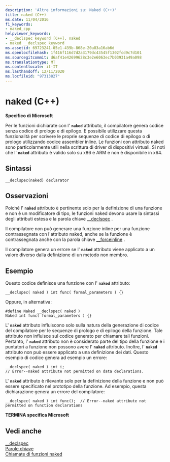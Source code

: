 ```yaml
---
description: 'Altre informazioni su: Naked (C++)'
title: naked (C++)
ms.date: 11/04/2016
f1_keywords:
- naked_cpp
helpviewer_keywords:
- __declspec keyword [C++], naked
- naked __declspec keyword
ms.assetid: 69723241-05e1-439b-868e-20a83a16ab6d
ms.openlocfilehash: 1f416f116d7d2a3179dc43545f1302fcd9c7d101
ms.sourcegitcommit: d6af41e42699628c3e2e6063ec7b03931a49a098
ms.translationtype: MT
ms.contentlocale: it-IT
ms.lasthandoff: 12/11/2020
ms.locfileid: "97313827"
---
```

# <a name="naked-c"></a>naked (C++)

**Specifico di Microsoft**

Per le funzioni dichiarate con l' **`naked`** attributo, il compilatore genera codice senza codice di prologo e di epilogo. È possibile utilizzare questa funzionalità per scrivere le proprie sequenze di codice di epilogo o di prologo utilizzando codice assembler inline. Le funzioni con attributo naked sono particolarmente utili nella scrittura di driver di dispositivi virtuali.  Si noti che l' **`naked`** attributo è valido solo su x86 e ARM e non è disponibile in x64.

## <a name="syntax"></a>Sintassi

```
__declspec(naked) declarator
```

## <a name="remarks"></a>Osservazioni

Poiché l' **`naked`** attributo è pertinente solo per la definizione di una funzione e non è un modificatore di tipo, le funzioni naked devono usare la sintassi degli attributi estesa e la parola chiave [__declspec](../cpp/declspec.md) .

Il compilatore non può generare una funzione inline per una funzione contrassegnata con l'attributo naked, anche se la funzione è contrassegnata anche con la parola chiave [__forceinline](inline-functions-cpp.md) .

Il compilatore genera un errore se l' **`naked`** attributo viene applicato a un valore diverso dalla definizione di un metodo non membro.

## <a name="examples"></a>Esempio

Questo codice definisce una funzione con l' **`naked`** attributo:

```
__declspec( naked ) int func( formal_parameters ) {}
```

Oppure, in alternativa:

```
#define Naked __declspec( naked )
Naked int func( formal_parameters ) {}
```

L' **`naked`** attributo influiscono solo sulla natura della generazione di codice del compilatore per le sequenze di prologo e di epilogo della funzione. Tale attributo non influisce sul codice generato per chiamare tali funzioni. Pertanto, l' **`naked`** attributo non è considerato parte del tipo della funzione e i puntatori a funzione non possono avere l' **`naked`** attributo. Inoltre, l' **`naked`** attributo non può essere applicato a una definizione dei dati. Questo esempio di codice genera ad esempio un errore:

```
__declspec( naked ) int i;
// Error--naked attribute not permitted on data declarations.
```

L' **`naked`** attributo è rilevante solo per la definizione della funzione e non può essere specificato nel prototipo della funzione. Ad esempio, questa dichiarazione genera un errore del compilatore:

```
__declspec( naked ) int func();  // Error--naked attribute not permitted on function declarations
```

**TERMINA specifica Microsoft**

## <a name="see-also"></a>Vedi anche

[__declspec](../cpp/declspec.md)<br/>
[Parole chiave](../cpp/keywords-cpp.md)<br/>
[Chiamate di funzioni naked](../cpp/naked-function-calls.md)

